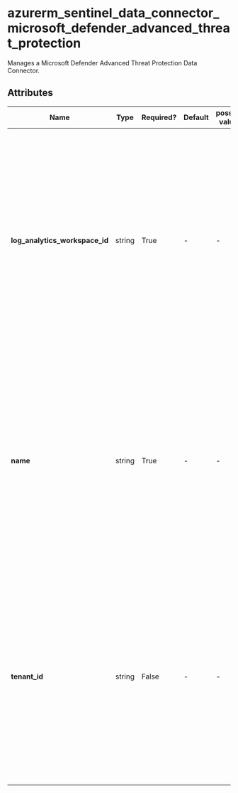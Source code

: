 # azurerm_sentinel_data_connector_microsoft_defender_advanced_threat_protection

Manages a Microsoft Defender Advanced Threat Protection Data Connector.

## Attributes

| Name | Type | Required? | Default  | possible values | Description |
| ---- | ---- | --------- | -------- | ----------- | ----------- |
| **log_analytics_workspace_id** | string | True | -  |  -  | The ID of the Log Analytics Workspace that this Microsoft Defender Advanced Threat Protection Data Connector resides in. Changing this forces a new Microsoft Defender Advanced Threat Protection Data Connector to be created. | 
| **name** | string | True | -  |  -  | The name which should be used for this Microsoft Defender Advanced Threat Protection Data Connector. Changing this forces a new Microsoft Defender Advanced Threat Protection Data Connector to be created. | 
| **tenant_id** | string | False | -  |  -  | The ID of the tenant that this Microsoft Defender Advanced Threat Protection Data Connector connects to. Changing this forces a new Microsoft Defender Advanced Threat Protection Data Connector to be created. | 

